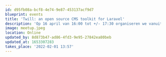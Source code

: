 ```yaml
---
id: d95fb08a-bcf8-4e74-9e87-453137acf9d7
blueprint: events
title: 'Twill: an open source CMS toolkit for Laravel'
description: 'Op 16 april van 16:00 tot +/- 17:30 organiseren we vanuit de Dutch Laravel Foundation een webinar over Twill door AREA17.'
image: meetup.jpeg
location: Online
updated_by: 8d873b47-ad86-4fd3-9e95-27842ea80beb
updated_at: 1653307283
takes_place: '2022-02-01 13:57'
---
```

